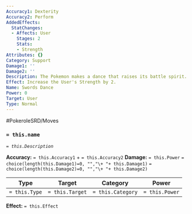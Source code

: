 ```yaml
---
Accuracy1: Dexterity
Accuracy2: Perform
AddedEffects:
  StatChanges:
  - Affects: User
    Stages: 2
    Stats:
    - Strength
Attributes: {}
Category: Support
Damage1: ''
Damage2: ''
Description: The Pokemon makes a dance that raises its battle spirit.
Effect: Increase the User's Strength by 2.
Name: Swords Dance
Power: 0
Target: User
Type: Normal
---
```


#PokeroleSRD/Moves

### `= this.name`
*`= this.Description`*

**Accuracy:** `= this.Accuracy1` + `= this.Accuracy2`
**Damage:** `= this.Power` `= choice(length(this.Damage1)=0, "","\+ "+ this.Damage1)` `= choice(length(this.Damage2)=0, "","\+ "+ this.Damage2)`

| Type          | Target          | Category          | Power          |
| ------------- | --------------- | ----------------  | -------------- |
| `= this.Type` | `= this.Target` | `= this.Category` | `= this.Power` | 

**Effect:** `= this.Effect`